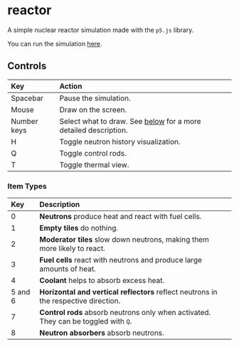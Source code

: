 # reactor

A simple nuclear reactor simulation made with the `p5.js` library.

You can run the simulation [here](https://rsaihe.github.io/reactor).

## Controls

| Key         | Action                                                                         |
| :---------- | :----------------------------------------------------------------------------- |
| Spacebar    | Pause the simulation.                                                          |
| Mouse       | Draw on the screen.                                                            |
| Number keys | Select what to draw. See [below](#item-types) for a more detailed description. |
| H           | Toggle neutron history visualization.                                          |
| Q           | Toggle control rods.                                                           |
| T           | Toggle thermal view.                                                           |

### Item Types

| Key     | Description                                                                          |
| :------ | :----------------------------------------------------------------------------------- |
| 0       | **Neutrons** produce heat and react with fuel cells.                                 |
| 1       | **Empty tiles** do nothing.                                                          |
| 2       | **Moderator tiles** slow down neutrons, making them more likely to react.            |
| 3       | **Fuel cells** react with neutrons and produce large amounts of heat.                |
| 4       | **Coolant** helps to absorb excess heat.                                             |
| 5 and 6 | **Horizontal and vertical reflectors** reflect neutrons in the respective direction. |
| 7       | **Control rods** absorb neutrons only when activated. They can be toggled with `Q`.  |
| 8       | **Neutron absorbers** absorb neutrons.                                               |
